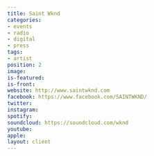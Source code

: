 ```yaml
---
title: Saint Wknd
categories:
- events
- radio
- digital
- press
tags:
- artist
position: 2
image: 
is-featured: 
is-front: 
website: http://www.saintwknd.com
facebook: https://www.facebook.com/SAINTWKND/
twitter: 
instagram: 
spotify: 
soundcloud: https://soundcloud.com/wknd
youtube: 
apple: 
layout: client
---
```


